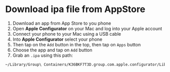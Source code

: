 # Download ipa file from AppStore

1. Download an app from App Store to you phone
2. Open **Apple Configurator** on your Mac and log into your Apple account
3. Connect your phone to your Mac using a USB cable
4. Into **Apple Configurator** select your phone
5. Then tap on the `Add` button in the top, then tap on `Apps` button
6. Choose the app and tap on `Add` button
7. Grab an `.ipa` using this path:
```sh
~/Library/Group\ Containers/K36BKF7T3D.group.com.apple.configurator/Library/Caches/Assets/TemporaryItems/MobileApps/
```
